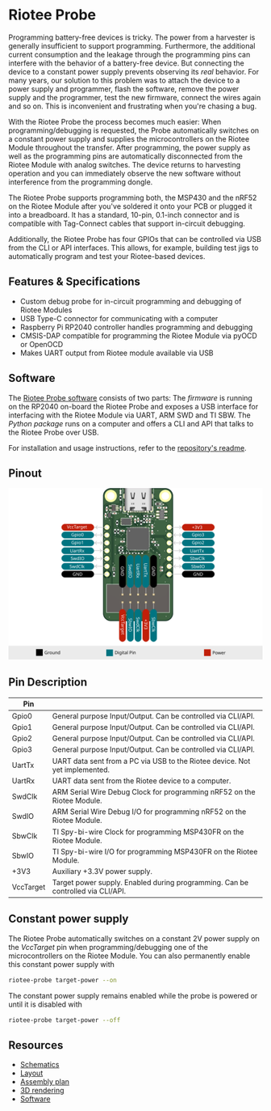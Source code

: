 # Riotee Probe

Programming battery-free devices is tricky. The power from a harvester is generally insufficient to support programming. Furthermore, the additional current consumption and the leakage through the programming pins can interfere with the behavior of a battery-free device. But connecting the device to a constant power supply prevents observing its *real* behavior. For many years, our solution to this problem was to attach the device to a power supply and programmer, flash the software, remove the power supply and the programmer, test the new firmware, connect the wires again and so on. This is inconvenient and frustrating when you're chasing a bug.

With the Riotee Probe the process becomes much easier: When programming/debugging is requested, the Probe automatically switches on a constant power supply and supplies the microcontrollers on the Riotee Module throughout the transfer. After programming, the power supply as well as the programming pins are automatically disconnected from the Riotee Module with analog switches. The device returns to harvesting operation and you can immediately observe the new software without interference from the programming dongle.

The Riotee Probe supports programming both, the MSP430 and the nRF52 on the Riotee Module after you've soldered it onto your PCB or plugged it into a breadboard. It has a standard, 10-pin, 0.1-inch connector and is compatible with Tag-Connect cables that support in-circuit debugging.

Additionally, the Riotee Probe has four GPIOs that can be controlled via USB from the CLI or API interfaces. This allows, for example, building test jigs to automatically program and test your Riotee-based devices.

## Features & Specifications

- Custom debug probe for in-circuit programming and debugging of Riotee Modules
- USB Type-C connector for communicating with a computer
- Raspberry Pi RP2040 controller handles programming and debugging
- CMSIS-DAP compatible for programming the Riotee Module via pyOCD or OpenOCD
- Makes UART output from Riotee module available via USB

## Software

The [Riotee Probe software](https://github.com/NessieCircuits/Riotee_ProbeSoftware) consists of two parts:
The *firmware* is running on the RP2040 on-board the Riotee Probe and exposes a USB interface for interfacing with the Riotee Module via UART, ARM SWD and TI SBW.
The *Python package* runs on a computer and offers a CLI and API that talks to the Riotee Probe over USB.

For installation and usage instructions, refer to the [repository's readme](https://github.com/NessieCircuits/Riotee_ProbeSoftware).

## Pinout

![Probe Pinout](./img/riotee-probe-pinout.svg)

## Pin Description

| Pin       |                                                                                 |
|-----------|---------------------------------------------------------------------------------|
| Gpio0     | General purpose Input/Output. Can be controlled via CLI/API.                    |
| Gpio1     | General purpose Input/Output. Can be controlled via CLI/API.                    |
| Gpio2     | General purpose Input/Output. Can be controlled via CLI/API.                    |
| Gpio3     | General purpose Input/Output. Can be controlled via CLI/API.                    |
| UartTx    | UART data sent from a PC via USB to the Riotee device. Not yet implemented.     |
| UartRx    | UART data sent from the Riotee device to a computer.                            |
| SwdClk    | ARM Serial Wire Debug Clock for programming nRF52 on the Riotee Module.         |
| SwdIO     | ARM Serial Wire Debug I/O for programming nRF52 on the Riotee Module.           |
| SbwClk    | TI Spy-bi-wire Clock for programming MSP430FR on the Riotee Module.             |
| SbwIO     | TI Spy-bi-wire I/O for programming MSP430FR on the Riotee Module.               |
| +3V3      | Auxiliary +3.3V power supply.                                                   |
| VccTarget | Target power supply. Enabled during programming. Can be controlled via CLI/API. |


## Constant power supply

The Riotee Probe automatically switches on a constant 2V power supply on the *VccTarget* pin when programming/debugging one of the microcontrollers on the Riotee Module.
You can also permanently enable this constant power supply with

```bash
riotee-probe target-power --on
```

The constant power supply remains enabled while the probe is powered or until it is disabled with

```bash
riotee-probe target-power --off
```

## Resources
 - [Schematics](https://www.riotee.nessie-circuits.de/artifacts/probe_hardware/latest/schematics.pdf)
 - [Layout](https://www.riotee.nessie-circuits.de/artifacts/probe_hardware/latest/pcb.pdf)
 - [Assembly plan](https://www.riotee.nessie-circuits.de/artifacts/probe_hardware/latest/assembly.pdf)
 - [3D rendering](https://www.riotee.nessie-circuits.de/artifacts/probe_hardware/latest/3drendering.png)
 - [Software](https://github.com/NessieCircuits/Riotee_ProbeSoftware)
